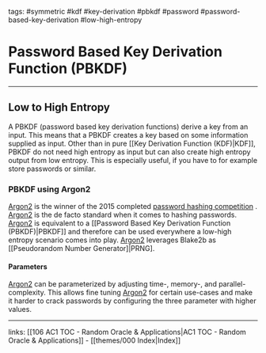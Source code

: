 tags: #symmetric #kdf #key-derivation #pbkdf #password #password-based-key-derivation #low-high-entropy

# Password Based Key Derivation Function (PBKDF)

---

## Low to High Entropy 
A PBKDF (password based key derivation functions) derive a key from an input. This means that a PBKDF creates a key based on some information supplied as input. Other than in pure [[Key Derivation Function (KDF)|KDF]], PBKDF do not need high entropy as input but can also create high entropy output from low entropy. This is especially useful, if you have to for example store passwords or similar.

### PBKDF using Argon2

[Argon2](https://github.com/P-H-C/phc-winner-argon2/blob/master/argon2-specs.pdf) is the winner of the 2015 completed [password hashing competition](https://www.password-hashing.net/) . [Argon2](https://github.com/P-H-C/phc-winner-argon2/blob/master/argon2-specs.pdf) is the de facto standard when it comes to hashing passwords. [Argon2](https://github.com/P-H-C/phc-winner-argon2/blob/master/argon2-specs.pdf) is equivalent to a [[Password Based Key Derivation Function (PBKDF)|PBKDF]] and therefore can be used everywhere a low-high entropy scenario comes into play. [Argon2](https://github.com/P-H-C/phc-winner-argon2/blob/master/argon2-specs.pdf) leverages Blake2b as [[Pseudorandom Number Generator]|PRNG].

#### Parameters

[Argon2](https://github.com/P-H-C/phc-winner-argon2/blob/master/argon2-specs.pdf) can be parameterized by adjusting time-, memory-, and parallel-complexity. This allows fine tuning [Argon2](https://github.com/P-H-C/phc-winner-argon2/blob/master/argon2-specs.pdf) for certain use-cases and make it harder to crack passwords by configuring the three parameter with higher values.

---

links:  [[106 AC1 TOC - Random Oracle & Applications|AC1 TOC - Random Oracle & Applications]] - [[themes/000 Index|Index]]